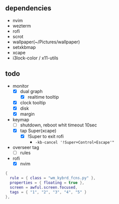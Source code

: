 ## dependencies
- nvim
- wezterm
- rofi
- scrot
- wallpaper(~/Pictures/wallpaper)
- setxkbmap
- xcape
- i3lock-color / x11-utils

## todo
- monitor
    - [x] dual graph
        - [x] realtime tooltip
    - [x] clock tooltip
    - [x] disk
    - [x] margin
- keymap
    - [ ] shutdown, reboot whit timeout 10sec
    - [x] tap Super(xcape)
        - [x] !Super to exit rofi
            - `-kb-cancel '!Super+Control+Escape'"`
- overseer tag
    - [ ] rules
- rofi
    - [x] nvim

```lua
{
  rule = { class = "wm_kybrd_fcns.py" },
  properties = { floating = true },
  screen = awful.screen.focused,
  tags = { "1", "2", "3", "4", "5" }
},
```
